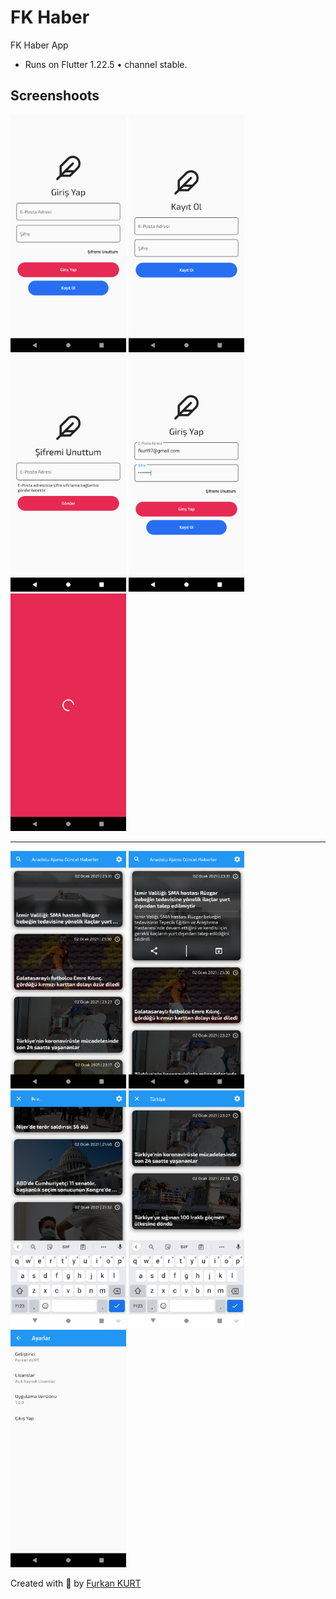 # FK Haber

FK Haber App
- Runs on Flutter 1.22.5 • channel stable.

## Screenshoots

<p align="left">
  <img src="/screenshoots/1.png?raw=true" width="185" height="380">
  <img src="/screenshoots/2.png?raw=true" width="185" height="380">
  <img src="/screenshoots/3.png?raw=true" width="185" height="380">
  <img src="/screenshoots/4.png?raw=true" width="185" height="380">
  <img src="/screenshoots/5.png?raw=true" width="185" height="380">
</p>

------------

<p align="left">
  <img src="/screenshoots/6.png?raw=true" width="185" height="380">
  <img src="/screenshoots/7.png?raw=true" width="185" height="380">
  <img src="/screenshoots/8.png?raw=true" width="185" height="380">
  <img src="/screenshoots/9.png?raw=true" width="185" height="380">
  <img src="/screenshoots/10.png?raw=true" width="185" height="380">
</p>

Created with 💙 by [Furkan KURT](https://www.furkankurt.com.tr)
